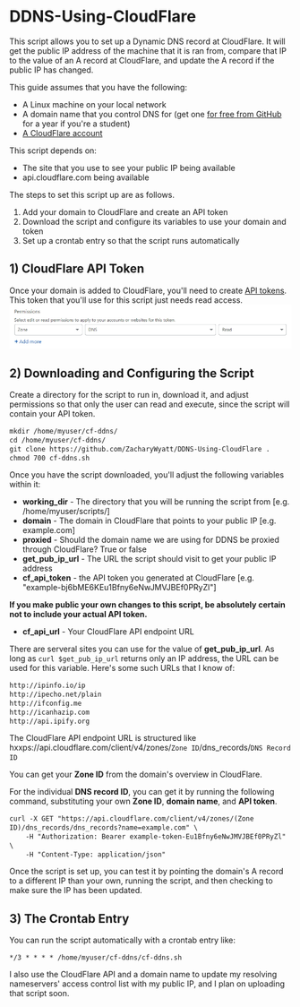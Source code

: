 # DDNS-Using-CloudFlare
This script allows you to set up a Dynamic DNS record at CloudFlare. It will get the public IP address of the machine that it is ran from, compare that IP to the value of an A record at CloudFlare, and update the A record if the public IP has changed.

This guide assumes that you have the following:
- A Linux machine on your local network
- A domain name that you control DNS for (get one [for free from GitHub](https://education.github.com/pack) for a year if you're a student)
- [A CloudFlare account](https://support.cloudflare.com/hc/en-us/articles/201720164-Creating-a-Cloudflare-account-and-adding-a-website)

This script depends on:
- The site that you use to see your public IP being available
- api.cloudflare.com being available

The steps to set this script up are as follows.
1) Add your domain to CloudFlare and create an API token
2) Download the script and configure its variables to use your domain and token
3) Set up a crontab entry so that the script runs automatically

## 1) CloudFlare API Token

Once your domain is added to CloudFlare, you'll need to create [API tokens](https://support.cloudflare.com/hc/en-us/articles/200167836-Managing-API-Tokens-and-Keys).
This token that you'll use for this script just needs read access.
![Image of Token Permissions at CloudFlare](https://github.com/ZacharyWyatt/DDNS-Using-CloudFlare/blob/main/cf-permissions.jpg?raw=true)

## 2) Downloading and Configuring the Script
Create a directory for the script to run in, download it, and adjust permissions so that only the user can read and execute, since the script will contain your API token.
```
mkdir /home/myuser/cf-ddns/
cd /home/myuser/cf-ddns/
git clone https://github.com/ZacharyWyatt/DDNS-Using-CloudFlare .
chmod 700 cf-ddns.sh
```

Once you have the script downloaded, you'll adjust the following variables within it:
- **working_dir** - The directory that you will be running the script from [e.g. /home/myuser/scripts/]
- **domain** - The domain in CloudFlare that points to your public IP [e.g. example.com]
- **proxied** - Should the domain name we are using for DDNS be proxied through CloudFlare? True or false
- **get_pub_ip_url** - The URL the script should visit to get your public IP address
- **cf_api_token** - the API token you generated at CloudFlare [e.g. "example-bj6bME6KEu1Bfny6eNwJMVJBEf0PRyZl"]

**If you make public your own changes to this script, be absolutely certain not to include your actual API token.**
- **cf_api_url** - Your CloudFlare API endpoint URL

There are serveral sites you can use for the value of **get_pub_ip_url**. As long as `curl $get_pub_ip_url` returns only an IP address, the URL can be used for this variable. Here's some such URLs that I know of:
```
http://ipinfo.io/ip
http://ipecho.net/plain
http://ifconfig.me
http://icanhazip.com
http://api.ipify.org
```

The CloudFlare API endpoint URL is structured like hxxps://api.cloudflare.com/client/v4/zones/`Zone ID`/dns_records/`DNS Record ID`

You can get your **Zone ID** from the domain's overview in CloudFlare.

For the individual **DNS record ID**, you can get it by running the following command, substituting your own **Zone ID**, **domain name**, and **API token**.
```
curl -X GET "https://api.cloudflare.com/client/v4/zones/(Zone ID)/dns_records/dns_records?name=example.com" \
    -H "Authorization: Bearer example-token-Eu1Bfny6eNwJMVJBEf0PRyZl" \
    -H "Content-Type: application/json"
```
Once the script is set up, you can test it by pointing the domain's A record to a different IP than your own, running the script, and then checking to make sure the IP has been updated.

## 3) The Crontab Entry

You can run the script automatically with a crontab entry like:
```
*/3 * * * * /home/myuser/cf-ddns/cf-ddns.sh
```

I also use the CloudFlare API and a domain name to update my resolving nameservers' access control list with my public IP, and I plan on uploading that script soon.
